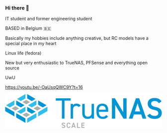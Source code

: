 ### Hi there 👋

IT student and former engineering student

BASED in Belgium 🇧🇪

Basically my hobbies include anything creative, but RC models have a special place in my heart

Linux life (fedora)

New but very enthusiastic to TrueNAS, PFSense and everything open source

UwU

https://youtu.be/-OaUsqQWC9Y?t=16  

![Alt text](truenas_scale-logo-full-color-rgb.webp)
